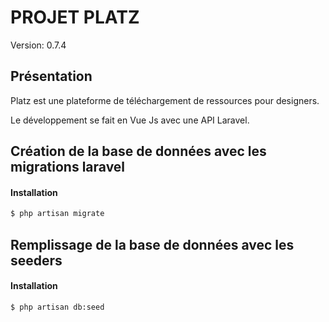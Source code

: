 # PROJET PLATZ

Version: 0.7.4

## Présentation

Platz est une plateforme de téléchargement de ressources pour designers.

Le développement se fait en Vue Js avec une API Laravel.

## Création de la base de données avec les migrations laravel

#### Installation 

```bash
$ php artisan migrate
```

## Remplissage de la base de données avec les seeders

#### Installation 

```bash
$ php artisan db:seed 
````

